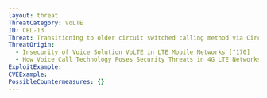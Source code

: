 ```yaml
---
layout: threat
ThreatCategory: VoLTE
ID: CEL-13
Threat: Transitioning to older circuit switched calling method via Circuit Switched Fallback (CSFB)
ThreatOrigin:
  - Insecurity of Voice Solution VoLTE in LTE Mobile Networks [^170]
  - How Voice Call Technology Poses Security Threats in 4G LTE Networks [^181]
ExploitExample:
CVEExample:
PossibleCountermeasures: {}
---
```


